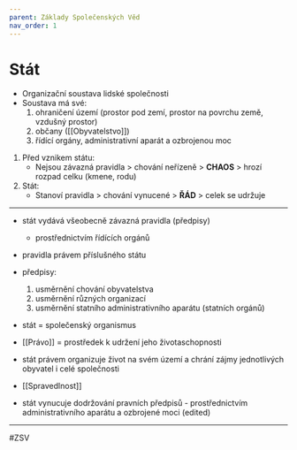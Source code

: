 ```yaml
---
parent: Základy Společenských Věd
nav_order: 1
---
```

# Stát

- Organizační soustava lidské společnosti
- Soustava má své:
	1) ohraničení území (prostor pod zemí, prostor na povrchu země, vzdušný prostor)
	2) občany ([[Obyvatelstvo]])
	3) řídící orgány, administrativní aparát a ozbrojenou moc

1. Před vznikem státu:
	- Nejsou závazná pravidla > chování neřízeně > **CHAOS** > hrozí rozpad celku (kmene, rodu)
2. Stát:
	- Stanoví pravidla > chování vynucené > **ŘÁD** > celek se udržuje

---

- stát vydává všeobecně závazná pravidla (předpisy) 
	- prostřednictvím řídících orgánů 
- pravidla právem příslušného státu 
- předpisy: 
	1. usměrnění chování obyvatelstva 
	2. usměrnění různých organizací 
	3. usměrnění statního administrativního aparátu (statních orgánů)
	
- stát = společenský organismus 
- [[Právo]] = prostředek k udržení jeho životaschopnosti 
- stát právem organizuje život na svém území a chrání zájmy jednotlivých obyvatel i celé společnosti 
- [[Spravedlnost]]

- stát vynucuje dodržování pravních předpisů - prostřednictvím administrativního aparátu a ozbrojené moci (edited)


---
#ZSV 